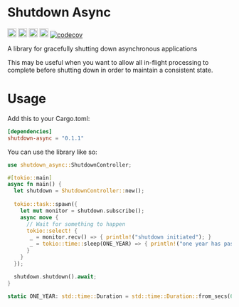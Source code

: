 # Shutdown Async

[<img alt="github" src="https://img.shields.io/badge/github-wcygan/shutdown--async-8da0cb?style=for-the-badge&labelColor=555555&logo=github" height="20">](https://github.com/wcygan/shutdown-async)
[<img alt="crates.io" src="https://img.shields.io/crates/v/shutdown-async.svg?style=for-the-badge&color=fc8d62&logo=rust" height="20">](https://crates.io/crates/shutdown-async)
[<img alt="docs.rs" src="https://img.shields.io/badge/docs.rs-shutdown--async-66c2a5?style=for-the-badge&labelColor=555555&logo=docs.rs" height="20">](https://docs.rs/shutdown-async)
[<img alt="build status" src="https://img.shields.io/github/actions/workflow/status/wcygan/shutdown-async/test.yml?branch=main&style=for-the-badge" height="20">](https://github.com/wcygan/shutdown-async/actions?query=branch%3Amain)
[![codecov](https://codecov.io/gh/wcygan/shutdown-async/branch/main/graph/badge.svg?token=AGLZ67JA6D)](https://codecov.io/gh/wcygan/shutdown-async)

A library for gracefully shutting down asynchronous applications

This may be useful when you want to allow all in-flight processing to complete before shutting down in order to maintain a consistent state.

# Usage

Add this to your Cargo.toml:

```toml
[dependencies]
shutdown-async = "0.1.1"
```

You can use the library like so:

```rust
use shutdown_async::ShutdownController;

#[tokio::main]
async fn main() {
  let shutdown = ShutdownController::new();
   
  tokio::task::spawn({
    let mut monitor = shutdown.subscribe();
    async move {
      // Wait for something to happen
      tokio::select! {
       _ = monitor.recv() => { println!("shutdown initiated"); }
       _ = tokio::time::sleep(ONE_YEAR) => { println!("one year has passed!"); }
      }
    }
  });

  shutdown.shutdown().await;
}

static ONE_YEAR: std::time::Duration = std::time::Duration::from_secs(60 * 60 * 24 * 365);
```